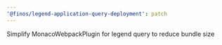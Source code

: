 ```yaml
---
'@finos/legend-application-query-deployment': patch
---
```


Simplify MonacoWebpackPlugin for legend query to reduce bundle size
